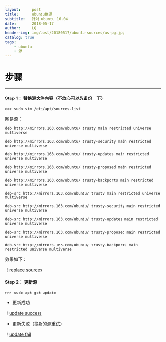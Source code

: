 ```yaml
---
layout:     post
title:      ubuntu换源
subtitle:   针对 ubuntu 16.04
date:       2018-05-17
author:     LQ
header-img: img/post/20180517/ubuntu-sources/us-pg.jpg
catalog: true
tags:
    - ubuntu
    - 源
---
```

# 步骤
---

#### Step 1： 替换源文件内容（不放心可以先备份一下）

```
>>> sudo vim /etc/apt/sources.list
```

网易源：

`deb http://mirrors.163.com/ubuntu/ trusty main restricted universe multiverse`

`deb http://mirrors.163.com/ubuntu/ trusty-security main restricted universe multiverse`

`deb http://mirrors.163.com/ubuntu/ trusty-updates main restricted universe multiverse`

`deb http://mirrors.163.com/ubuntu/ trusty-proposed main restricted universe multiverse`

`deb http://mirrors.163.com/ubuntu/ trusty-backports main restricted universe multiverse`

`deb-src http://mirrors.163.com/ubuntu/ trusty main restricted universe multiverse`

`deb-src http://mirrors.163.com/ubuntu/ trusty-security main restricted universe multiverse`

`deb-src http://mirrors.163.com/ubuntu/ trusty-updates main restricted universe multiverse`

`deb-src http://mirrors.163.com/ubuntu/ trusty-proposed main restricted universe multiverse`

`deb-src http://mirrors.163.com/ubuntu/ trusty-backports main restricted universe multiverse`

效果如下：

！[replace sources](https://raw.githubusercontent.com/chenup/chenup.github.io/master/img/post/20180517/ubuntu-sources/us-rs.png)

#### Step 2： 更新源

```
>>> sudo apt-get update
```

- 更新成功

！[update success](https://raw.githubusercontent.com/chenup/chenup.github.io/master/img/post/20180517/ubuntu-sources/us-us.png)

- 更新失败（换新的源重试）

！[update fail](https://raw.githubusercontent.com/chenup/chenup.github.io/master/img/post/20180517/ubuntu-sources/us-uf.png)


